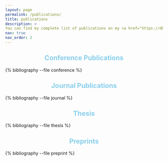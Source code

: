 ```yaml
---
layout: page
permalink: /publications/
title: publications
description: >
You can find my complete list of publications on my <a href="https://dblp.org/pid/307/9506.html">dblp profile</a>.
nav: true
nav_order: 2
---
```


<!-- _pages/publications.md -->

## <span style="color:skyblue; text-align:center; display:block;">Conference Publications</span>

<div class="publications">
  {% bibliography --file conference %}
</div>

## <span style="color:skyblue; text-align:center; display:block;">Journal Publications</span>

<div class="publications">
  {% bibliography --file journal %}
</div>

## <span style="color:skyblue; text-align:center; display:block;">Thesis</span>

<div class="publications">
  {% bibliography --file thesis %}
</div>

## <span style="color:skyblue; text-align:center; display:block;">Preprints</span>

<div class="publications">
  {% bibliography --file preprint %}
</div>
